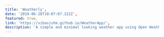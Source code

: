```yaml
---
title: 'Weatherly',
date: '2019-06-28T10:07:07.322Z',
featured: true,
link: 'https://sibasishm.github.io/WeatherApp/',
description: 'A simple and minimal looking weather app using Open Weather Map API.'
---
```

